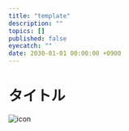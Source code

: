 ```yaml
---
title: "template"
description: ""
topics: []
published: false
eyecatch: ""
date: 2030-01-01 00:00:00 +0900
---
```


# タイトル

![icon](/images/icon.png)
